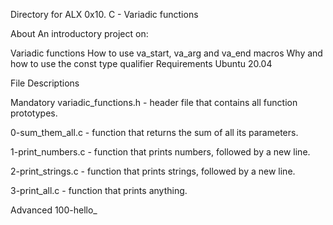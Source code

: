 Directory for ALX 0x10. C - Variadic functions

About
An introductory project on:

Variadic functions
How to use va_start, va_arg and va_end macros
Why and how to use the const type qualifier
Requirements
Ubuntu 20.04

File Descriptions

Mandatory
variadic_functions.h - header file that contains all function prototypes.

0-sum_them_all.c - function that returns the sum of all its parameters.

1-print_numbers.c - function that prints numbers, followed by a new line.

2-print_strings.c - function that prints strings, followed by a new line.

3-print_all.c - function that prints anything.

Advanced
100-hello_

